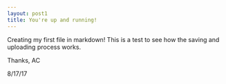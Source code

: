 ```yaml
---
layout: post1
title: You're up and running!
---
```


Creating my first file in markdown! This is a test to see how the saving and uploading process works. 



Thanks,	AC

8/17/17
